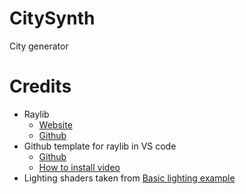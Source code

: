 # CitySynth

City generator

# Credits

- Raylib
  - [Website](https://www.raylib.com/)
  - [Github](https://github.com/raysan5/raylib)
- Github template for raylib in VS code
  - [Github](https://github.com/educ8s/Raylib-CPP-Starter-Template-for-VSCODE-V2)
  - [How to install video](https://www.youtube.com/watch?v=PaAcVk5jUd8&ab_channel=ProgrammingWithNick)
- Lighting shaders taken from [Basic lighting example](https://www.raylib.com/examples/shaders/loader.html?name=shaders_basic_lighting)